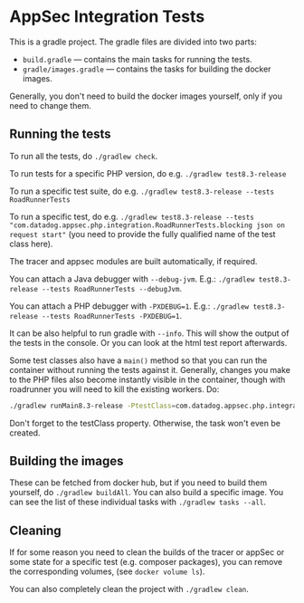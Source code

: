 # AppSec Integration Tests

This is a gradle project. The gradle files are divided into two parts:

* `build.gradle` — contains the main tasks for running the tests.
* `gradle/images.gradle` — contains the tasks for building the docker images.

Generally, you don't need to build the docker images yourself, only if you need
to change them.

## Running the tests

To run all the tests, do `./gradlew check`.

To run tests for a specific PHP version, do e.g. `./gradlew test8.3-release`

To run a specific test suite, do e.g.
`./gradlew test8.3-release --tests RoadRunnerTests`

To run a specific test, do e.g.
`./gradlew test8.3-release --tests "com.datadog.appsec.php.integration.RoadRunnerTests.blocking json on request start"`
(you need to provide the fully qualified name of the test class here).

The tracer and appsec modules are built automatically, if required.

You can attach a Java debugger with `--debug-jvm`. E.g.:
`./gradlew test8.3-release --tests RoadRunnerTests --debugJvm`.

You can attach a PHP debugger with `-PXDEBUG=1`. E.g.:
`./gradlew test8.3-release --tests RoadRunnerTests -PXDEBUG=1`.

It can be also helpful to run gradle with `--info`. This will show the output of
the tests in the console. Or you can look at the html test report afterwards.

Some test classes also have a `main()` method so that you can run the container
without running the tests against it. Generally, changes you make to the PHP
files also become instantly visible in the container, though with roadrunner you
will need to kill the existing workers. Do:

```bash
./gradlew runMain8.3-release -PtestClass=com.datadog.appsec.php.integration.RoadRunnerTests
```

Don't forget to the testClass property. Otherwise, the task won't even be
created.

## Building the images

These can be fetched from docker hub, but if you need to build them yourself,
do `./gradlew buildAll`. You can also build a specific image. You can see the
list of these individual tasks with `./gradlew tasks --all`.

## Cleaning

If for some reason you need to clean the builds of the tracer or appSec or some
state for a specific test (e.g. composer packages), you can remove the
corresponding volumes, (see `docker volume ls`).

You can also completely clean the project with `./gradlew clean`.

